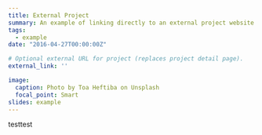 ```yaml
---
title: External Project
summary: An example of linking directly to an external project website using `external_link`.
tags:
  - example
date: "2016-04-27T00:00:00Z"

# Optional external URL for project (replaces project detail page).
external_link: ''

image:
  caption: Photo by Toa Heftiba on Unsplash
  focal_point: Smart
slides: example
---
```

testtest